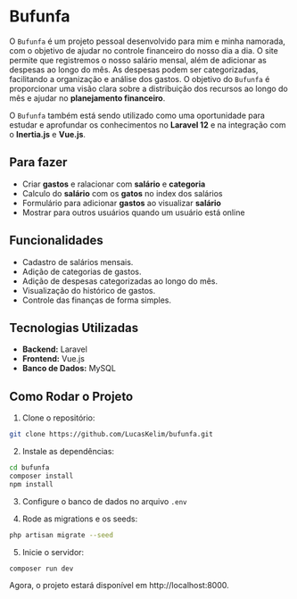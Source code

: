 # Bufunfa

O `Bufunfa` é um projeto pessoal desenvolvido para mim e minha namorada, com o objetivo de ajudar no controle financeiro do nosso dia a dia. O site permite que registremos o nosso salário mensal, além de adicionar as despesas ao longo do mês. As despesas podem ser categorizadas, facilitando a organização e análise dos gastos. O objetivo do `Bufunfa` é proporcionar uma visão clara sobre a distribuição dos recursos ao longo do mês e ajudar no **planejamento financeiro**.

O `Bufunfa` também está sendo utilizado como uma oportunidade para estudar e aprofundar os conhecimentos no **Laravel 12** e na integração com o **Inertia.js** e **Vue.js**.

## Para fazer
- Criar **gastos** e ralacionar com **salário** e **categoria**
- Calculo do **salário** com os **gatos** no index dos salários
- Formulário para adicionar **gastos** ao visualizar **salário**
- Mostrar para outros usuários quando um usuário está online

## Funcionalidades

- Cadastro de salários mensais.
- Adição de categorias de gastos.
- Adição de despesas categorizadas ao longo do mês.
- Visualização do histórico de gastos.
- Controle das finanças de forma simples.

## Tecnologias Utilizadas

- **Backend:** Laravel
- **Frontend:** Vue.js
- **Banco de Dados:** MySQL

## Como Rodar o Projeto

1. Clone o repositório:
  ```bash
  git clone https://github.com/LucasKelim/bufunfa.git
  ```

2. Instale as dependências:
  ```bash
  cd bufunfa
  composer install
  npm install
  ```

3. Configure o banco de dados no arquivo `.env`

4. Rode as migrations e os seeds:
  ```bash
  php artisan migrate --seed
  ```

5. Inicie o servidor:
  ```bash
  composer run dev 
  ```

Agora, o projeto estará disponível em http://localhost:8000.
